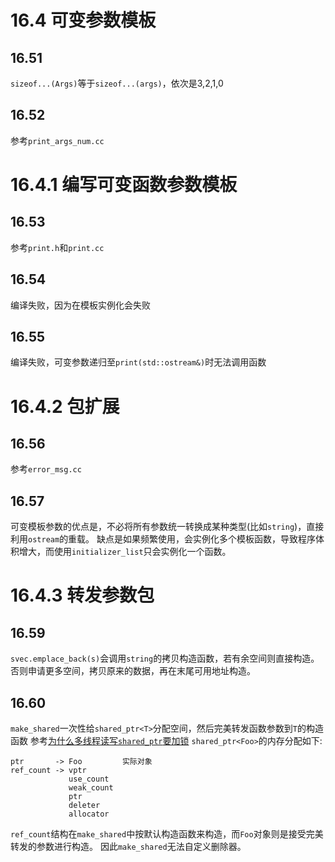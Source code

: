 # 16.4 可变参数模板
## 16.51
`sizeof...(Args)`等于`sizeof...(args)`，依次是3,2,1,0

## 16.52
参考`print_args_num.cc`

# 16.4.1 编写可变函数参数模板
## 16.53
参考`print.h`和`print.cc`

## 16.54
编译失败，因为在模板实例化会失败

## 16.55
编译失败，可变参数递归至`print(std::ostream&)`时无法调用函数

# 16.4.2 包扩展
## 16.56
参考`error_msg.cc`

## 16.57
可变模板参数的优点是，不必将所有参数统一转换成某种类型(比如`string`)，直接利用`ostream`的重载。
缺点是如果频繁使用，会实例化多个模板函数，导致程序体积增大，而使用`initializer_list`只会实例化一个函数。

# 16.4.3 转发参数包
## 16.59
`svec.emplace_back(s)`会调用`string`的拷贝构造函数，若有余空间则直接构造。
否则申请更多空间，拷贝原来的数据，再在末尾可用地址构造。

## 16.60
`make_shared`一次性给`shared_ptr<T>`分配空间，然后完美转发函数参数到`T`的构造函数
参考[为什么多线程读写`shared_ptr`要加锁](https://blog.csdn.net/solstice/article/details/8547547)
`shared_ptr<Foo>`的内存分配如下:
```
ptr       -> Foo         实际对象
ref_count -> vptr
             use_count
             weak_count
             ptr
             deleter
             allocator
```
`ref_count`结构在`make_shared`中按默认构造函数来构造，而`Foo`对象则是接受完美转发的参数进行构造。
因此`make_shared`无法自定义删除器。
